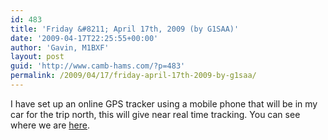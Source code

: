 ```yaml
---
id: 483
title: 'Friday &#8211; April 17th, 2009 (by G1SAA)'
date: '2009-04-17T22:25:55+00:00'
author: 'Gavin, M1BXF'
layout: post
guid: 'http://www.camb-hams.com/?p=483'
permalink: /2009/04/17/friday-april-17th-2009-by-g1saa/
---
```


I have set up an online GPS tracker using a mobile phone that will be in my car for the trip north, this will give near real time tracking. You can see where we are [here](http://www.trackthisout.com/TrackMe2.html?nickname=gs3pye/m&pin=0000).